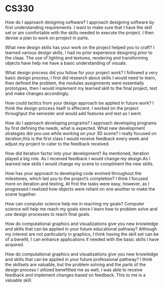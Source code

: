 # CS330

How do I approach designing software?
I approach designing software by first understanding requirements. I want to make sure that I have the skill set or am comfortable with the skills needed to execute the project. I then devise a plan to work on prroject in parts.

What new design skills has your work on the project helped you to craft?
I learned various design skills, I had no prior experience designing prior to the claaa. The use of lighting and textures, rendering and transforming objects have help me have a basic understanding of visuals. 


What design process did you follow for your project work?
I followed a very basic design process, I first did research about skills I would need to learn, then defined the problem, the modules assignments were essentially prototypes, then I would implement my learned skill to the final project, test and make changes accordingly. 

How could tactics from your design approach be applied in future work?
I think the design process itself is effecient. I worked on the project throughput the semester and would add features and test as I went.




How do I approach developing programs?
I approach developing programs by first defining the needs, what is expected.
What new development strategies did you use while working on your 3D scene?
I really focused on iteration,this is the first class I would receive feedback every week and adjust my project to cater to the feedback received.

How did iteration factor into your development?
As mentioned, iteration played a big role. As I received feedback I would change my design.As I learned new skills I would change my scene to compliment the new skills. 

How has your approach to developing code evolved throughout the milestones, which led you to the project’s completion?
I think I focused more on iteration and testing, At first the tasks were easy, however, as I progressed I realized how objects were reliant on one another to make the scene together.




How can computer science help me in reaching my goals?
Computer science will help me reach my goals since I learn how to problem solve and use design processes to reach final goals.

How do computational graphics and visualizations give you new knowledge and skills that can be applied in your future educational pathway?
Although my interest are not particularly in graphics, I think having the skill set can be of a benefit, I can enhance applications if needed with the basic skills I have acquired. 

How do computational graphics and visualizations give you new knowledge and skills that can be applied in your future professional pathway?
I think the skillsets are valuable, but the problem solving and the parts of the design process I utilized benefitted me as well, I was able to receive feedback and implement changes based on feedback. This to me is a valuable skill.

